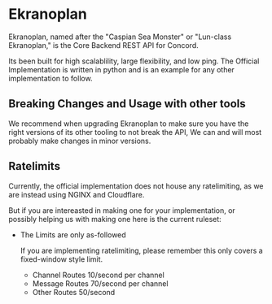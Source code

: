 # Ekranoplan
Ekranoplan, named after the "Caspian Sea Monster" or "Lun-class Ekranoplan," 
is the Core Backend REST API for Concord.

Its been built for high scalablility, large flexibility, and low ping. 
The Official Implementation is written in python and is an example 
for any other implementation to follow.

## Breaking Changes and Usage with other tools
We recommend when upgrading Ekranoplan to make sure you have the right versions of its other tooling to not break the API,
We can and will most probably make changes in minor versions.

## Ratelimits
Currently, the official implementation does not house any ratelimiting, as we are instead using NGINX and Cloudflare.

But if you are intereasted in making one for your implementation, or possibly helping us with making one here is the current ruleset:

- The Limits are only as-followed
    
    If you are implementing ratelimiting,
    please remember this only covers a fixed-window style limit.

    - Channel Routes
        10/second per channel
    - Message Routes
        70/second per channel
    - Other Routes
        50/second
